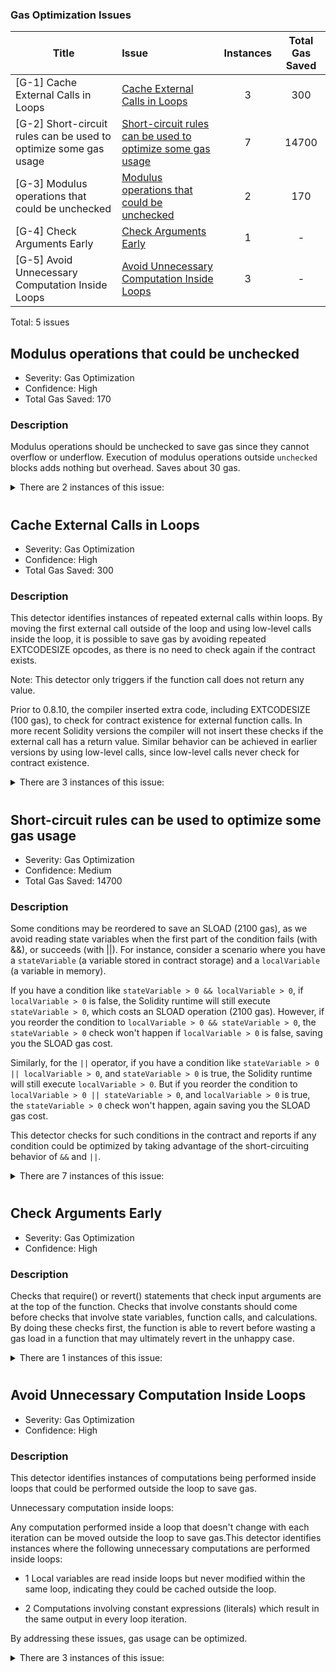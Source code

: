 

### Gas Optimization Issues
|Title|Issue|Instances|Total Gas Saved|
|-|:-|:-:|:-:|
|[G-1] Cache External Calls in Loops | [Cache External Calls in Loops](#cache-external-calls-in-loops) | 3 | 300 |
|[G-2] Short-circuit rules can be used to optimize some gas usage | [Short-circuit rules can be used to optimize some gas usage](#short-circuit-rules-can-be-used-to-optimize-some-gas-usage) | 7 | 14700 |
|[G-3] Modulus operations that could be unchecked | [Modulus operations that could be unchecked](#modulus-operations-that-could-be-unchecked) | 2 | 170 |
|[G-4] Check Arguments Early | [Check Arguments Early](#check-arguments-early) | 1 | - |
|[G-5] Avoid Unnecessary Computation Inside Loops | [Avoid Unnecessary Computation Inside Loops](#avoid-unnecessary-computation-inside-loops) | 3 | - |

Total: 5 issues


## Modulus operations that could be unchecked
- Severity: Gas Optimization
- Confidence: High
- Total Gas Saved: 170

### Description
Modulus operations should be unchecked to save gas since they cannot overflow or underflow. Execution of modulus operations outside `unchecked` blocks adds nothing but overhead. Saves about 30 gas.

<details>

<summary>
There are 2 instances of this issue:

</summary>

###
#

```
File: smart-contracts/XRandoms.sol

41    uint(keccak256(abi.encodePacked(block.prevrandao, blockhash(block.number - 1), block.timestamp))) % 100
```
 should be unchecked

[https://github.com/code-423n4/2023-10-nextgen/blob/main/smart-contracts/XRandoms.sol#L41](https://github.com/code-423n4/2023-10-nextgen/blob/main/smart-contracts/XRandoms.sol#L41)


#

```
File: smart-contracts/XRandoms.sol

36    uint(keccak256(abi.encodePacked(block.prevrandao, blockhash(block.number - 1), block.timestamp))) % 1000
```
 should be unchecked

[https://github.com/code-423n4/2023-10-nextgen/blob/main/smart-contracts/XRandoms.sol#L36](https://github.com/code-423n4/2023-10-nextgen/blob/main/smart-contracts/XRandoms.sol#L36)


</details>

# 



## Cache External Calls in Loops
- Severity: Gas Optimization
- Confidence: High
- Total Gas Saved: 300

### Description
This detector identifies instances of repeated external calls within loops. By moving the first external call outside of the loop and using low-level calls inside the loop, it is possible to save gas by avoiding repeated EXTCODESIZE opcodes, as there is no need to check again if the contract exists. 

Note: This detector only triggers if the function call does not return any value.

Prior to 0.8.10, the compiler inserted extra code, including EXTCODESIZE (100 gas), to check for contract existence for external function calls. In more recent Solidity versions the compiler will not insert these checks if the external call has a return value. Similar behavior can be achieved in earlier versions by using low-level calls, since low-level calls never check for contract existence. 

<details>

<summary>
There are 3 instances of this issue:

</summary>

###
#

```
File: smart-contracts/AuctionDemo.sol

112    IERC721(gencore).safeTransferFrom(ownerOfToken, highestBidder, _tokenid)
```

[https://github.com/code-423n4/2023-10-nextgen/blob/main/smart-contracts/AuctionDemo.sol#L112](https://github.com/code-423n4/2023-10-nextgen/blob/main/smart-contracts/AuctionDemo.sol#L112)


#

```
File: smart-contracts/MinterContract.sol

236    gencore.mint(mintIndex, mintingAddress, _mintTo, tokData, _saltfun_o, col, phase)
```

[https://github.com/code-423n4/2023-10-nextgen/blob/main/smart-contracts/MinterContract.sol#L236](https://github.com/code-423n4/2023-10-nextgen/blob/main/smart-contracts/MinterContract.sol#L236)


#

```
File: smart-contracts/MinterContract.sol

189    gencore.airDropTokens(mintIndex, _recipients[y], _tokenData[y], _saltfun_o[y], _collectionID)
```

[https://github.com/code-423n4/2023-10-nextgen/blob/main/smart-contracts/MinterContract.sol#L189](https://github.com/code-423n4/2023-10-nextgen/blob/main/smart-contracts/MinterContract.sol#L189)


</details>

# 


## Short-circuit rules can be used to optimize some gas usage
- Severity: Gas Optimization
- Confidence: Medium
- Total Gas Saved: 14700

### Description
Some conditions may be reordered to save an SLOAD (2100 gas), as we avoid reading state variables when the first part of the condition fails (with &&), or succeeds (with ||). For instance, consider a scenario where you have a `stateVariable` (a variable stored in contract storage) and a `localVariable` (a variable in memory). 

If you have a condition like `stateVariable > 0 && localVariable > 0`, if `localVariable > 0` is false, the Solidity runtime will still execute `stateVariable > 0`, which costs an SLOAD operation (2100 gas). However, if you reorder the condition to `localVariable > 0 && stateVariable > 0`, the `stateVariable > 0` check won't happen if `localVariable > 0` is false, saving you the SLOAD gas cost.

Similarly, for the `||` operator, if you have a condition like `stateVariable > 0 || localVariable > 0`, and `stateVariable > 0` is true, the Solidity runtime will still execute `localVariable > 0`. But if you reorder the condition to `localVariable > 0 || stateVariable > 0`, and `localVariable > 0` is true, the `stateVariable > 0` check won't happen, again saving you the SLOAD gas cost.

This detector checks for such conditions in the contract and reports if any condition could be optimized by taking advantage of the short-circuiting behavior of `&&` and `||`.

<details>

<summary>
There are 7 instances of this issue:

</summary>

###
#

```
File: smart-contracts/AuctionDemo.sol

105    require(block.timestamp >= minter.getAuctionEndTime(_tokenid) && auctionClaim[_tokenid] == false && minter.getAuctionStatus(_tokenid) == true)
```


```
 // @audit: Switch minter.getAuctionStatus(_tokenid) == true && block.timestamp >= minter.getAuctionEndTime(_tokenid) && auctionClaim[_tokenid] == false 
```
[https://github.com/code-423n4/2023-10-nextgen/blob/main/smart-contracts/AuctionDemo.sol#L105](https://github.com/code-423n4/2023-10-nextgen/blob/main/smart-contracts/AuctionDemo.sol#L105)


#

```
File: smart-contracts/AuctionDemo.sol

111    auctionInfoData[_tokenid][i].bidder == highestBidder && auctionInfoData[_tokenid][i].bid == highestBid && auctionInfoData[_tokenid][i].status == true
```


```
 // @audit: Switch auctionInfoData[_tokenid][i].status == true && auctionInfoData[_tokenid][i].bidder == highestBidder && auctionInfoData[_tokenid][i].bid == highestBid 
```
[https://github.com/code-423n4/2023-10-nextgen/blob/main/smart-contracts/AuctionDemo.sol#L111](https://github.com/code-423n4/2023-10-nextgen/blob/main/smart-contracts/AuctionDemo.sol#L111)


#

```
File: smart-contracts/NextGenAdmins.sol

32    require((adminPermissions[msg.sender] == true) || (_msgSender()== owner()), "Not allowed")
```


```
 // @audit: Switch (_msgSender() == owner()) || (adminPermissions[msg.sender] == true) 
```
[https://github.com/code-423n4/2023-10-nextgen/blob/main/smart-contracts/NextGenAdmins.sol#L32](https://github.com/code-423n4/2023-10-nextgen/blob/main/smart-contracts/NextGenAdmins.sol#L32)


#

```
File: smart-contracts/NextGenCore.sol

348    onchainMetadata[tokenIdsToCollectionIds[tokenId]] == false && tokenToHash[tokenId] == 0x0000000000000000000000000000000000000000000000000000000000000000
```


```
 // @audit: Switch tokenToHash[tokenId] == 0x0000000000000000000000000000000000000000000000000000000000000000 && onchainMetadata[tokenIdsToCollectionIds[tokenId]] == false 
```
[https://github.com/code-423n4/2023-10-nextgen/blob/main/smart-contracts/NextGenCore.sol#L348](https://github.com/code-423n4/2023-10-nextgen/blob/main/smart-contracts/NextGenCore.sol#L348)


#

```
File: smart-contracts/NextGenCore.sol

345    onchainMetadata[tokenIdsToCollectionIds[tokenId]] == false && tokenToHash[tokenId] != 0x0000000000000000000000000000000000000000000000000000000000000000
```


```
 // @audit: Switch tokenToHash[tokenId] != 0x0000000000000000000000000000000000000000000000000000000000000000 && onchainMetadata[tokenIdsToCollectionIds[tokenId]] == false 
```
[https://github.com/code-423n4/2023-10-nextgen/blob/main/smart-contracts/NextGenCore.sol#L345](https://github.com/code-423n4/2023-10-nextgen/blob/main/smart-contracts/NextGenCore.sol#L345)


#

```
File: smart-contracts/NextGenCore.sol

148    require((isCollectionCreated[_collectionID] == true) && (collectionFreeze[_collectionID] == false) && (_collectionTotalSupply <= 10000000000), "err/freezed")
```


```
 // @audit: Switch (_collectionTotalSupply <= 10000000000) && (isCollectionCreated[_collectionID] == true) && (collectionFreeze[_collectionID] == false) 
```
[https://github.com/code-423n4/2023-10-nextgen/blob/main/smart-contracts/NextGenCore.sol#L148](https://github.com/code-423n4/2023-10-nextgen/blob/main/smart-contracts/NextGenCore.sol#L148)


#

```
File: smart-contracts/MinterContract.sol

540    collectionPhases[_collectionId].salesOption == 2 && block.timestamp > collectionPhases[_collectionId].allowlistStartTime && block.timestamp < collectionPhases[_collectionId].publicEndTime
```


```
 // @audit: Switch block.timestamp < collectionPhases[_collectionId].publicEndTime && collectionPhases[_collectionId].salesOption == 2 && block.timestamp > collectionPhases[_collectionId].allowlistStartTime 
```
[https://github.com/code-423n4/2023-10-nextgen/blob/main/smart-contracts/MinterContract.sol#L540](https://github.com/code-423n4/2023-10-nextgen/blob/main/smart-contracts/MinterContract.sol#L540)


</details>

# 


## Check Arguments Early
- Severity: Gas Optimization
- Confidence: High

### Description
Checks that require() or revert() statements that check input arguments are at the top of the function. Checks that involve constants should come before checks that involve state variables, function calls, and calculations. By doing these checks first, the function is able to revert before wasting a gas load in a function that may ultimately revert in the unhappy case.

<details>

<summary>
There are 1 instances of this issue:

</summary>

###
#

```
File: smart-contracts/MinterContract.sol

329    require(setMintingCosts[_mintCollectionID] == true, "Set Minting Costs")
```

[https://github.com/code-423n4/2023-10-nextgen/blob/main/smart-contracts/MinterContract.sol#L329](https://github.com/code-423n4/2023-10-nextgen/blob/main/smart-contracts/MinterContract.sol#L329)


</details>

# 


## Avoid Unnecessary Computation Inside Loops
- Severity: Gas Optimization
- Confidence: High

### Description
This detector identifies instances of computations being performed inside loops that could be performed outside the loop to save gas.

Unnecessary computation inside loops:

Any computation performed inside a loop that doesn't change with each iteration can be moved outside the loop to save gas.This detector identifies instances where the following unnecessary computations are performed inside loops:

- 1 Local variables are read inside loops but never modified within the same loop, indicating they could be cached outside the loop.

- 2 Computations involving constant expressions (literals) which result in the same output in every loop iteration.

By addressing these issues, gas usage can be optimized.

<details>

<summary>
There are 3 instances of this issue:

</summary>

###
#

```
File: smart-contracts/MinterContract.sol

185    collectionTokenMintIndex = gencore.viewTokensIndexMin(_collectionID) + gencore.viewCirSupply(_collectionID) + _numberOfTokens[y] - 1
```
The following computations can be cached outside of loops for gas optimization `gencore.viewTokensIndexMin(_collectionID) + gencore.viewCirSupply(_collectionID)`<br>.
[https://github.com/code-423n4/2023-10-nextgen/blob/main/smart-contracts/MinterContract.sol#L185](https://github.com/code-423n4/2023-10-nextgen/blob/main/smart-contracts/MinterContract.sol#L185)


#

```
File: smart-contracts/MinterContract.sol

188    uint256 mintIndex = gencore.viewTokensIndexMin(_collectionID) + gencore.viewCirSupply(_collectionID)
```
The following computations can be cached outside of loops for gas optimization `gencore.viewTokensIndexMin(_collectionID) + gencore.viewCirSupply(_collectionID)`<br>.
[https://github.com/code-423n4/2023-10-nextgen/blob/main/smart-contracts/MinterContract.sol#L188](https://github.com/code-423n4/2023-10-nextgen/blob/main/smart-contracts/MinterContract.sol#L188)


#

```
File: smart-contracts/MinterContract.sol

235    uint256 mintIndex = gencore.viewTokensIndexMin(col) + gencore.viewCirSupply(col)
```
The following computations can be cached outside of loops for gas optimization `gencore.viewTokensIndexMin(col) + gencore.viewCirSupply(col)`<br>.
[https://github.com/code-423n4/2023-10-nextgen/blob/main/smart-contracts/MinterContract.sol#L235](https://github.com/code-423n4/2023-10-nextgen/blob/main/smart-contracts/MinterContract.sol#L235)


</details>

# 
